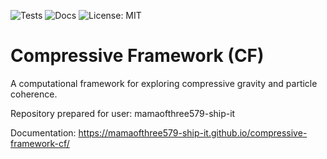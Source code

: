 ![Tests](https://github.com/mamaofthree579-ship-it/compressive-framework-cf/actions/workflows/ci.yml/badge.svg)
![Docs](https://github.com/mamaofthree579-ship-it/compressive-framework-cf/actions/workflows/docs_build.yml/badge.svg)
![License: MIT](https://img.shields.io/badge/License-MIT-blue.svg)
# Compressive Framework (CF)

A computational framework for exploring compressive gravity and particle coherence.

Repository prepared for user: mamaofthree579-ship-it


Documentation: https://mamaofthree579-ship-it.github.io/compressive-framework-cf/

